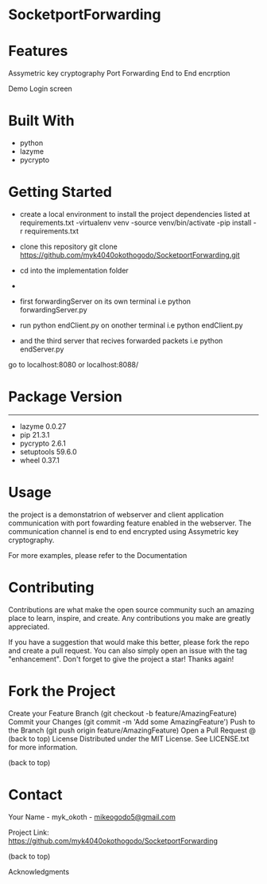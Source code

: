# SocketportForwarding

# Features
Assymetric key cryptography
Port Forwarding
End to End encrption

Demo Login screen

# Built With
- python
- lazyme
- pycrypto

# Getting Started 
- create a local environment to install the project dependencies listed at requirements.txt 
  -virtualenv venv 
  -source venv/bin/activate 
  -pip install -r requirements.txt

- clone this repository git clone https://github.com/myk4040okothogodo/SocketportForwarding.git
- cd into the implementation folder
- 
- first forwardingServer on its own  terminal i.e python forwardingServer.py
- run python endClient.py on onother terminal i.e python endClient.py
- and the third server that recives forwarded packets i.e python endServer.py

go to localhost:8080 or localhost:8088/

# Package    Version
---------- -------
- lazyme     0.0.27
- pip        21.3.1
- pycrypto   2.6.1
- setuptools 59.6.0
- wheel      0.37.1

# Usage
the project is a demonstatrion of webserver and client application communication with port fowarding feature enabled in the webserver. The communication channel is end to end encrypted using Assymetric key cryptography.


For more examples, please refer to the Documentation


# Contributing
Contributions are what make the open source community such an amazing place to learn, inspire, and create. Any contributions you make are greatly appreciated.

If you have a suggestion that would make this better, please fork the repo and create a pull request. You can also simply open an issue with the tag "enhancement". Don't forget to give the project a star! Thanks again!

#  Fork the Project
Create your Feature Branch (git checkout -b feature/AmazingFeature)
Commit your Changes (git commit -m 'Add some AmazingFeature')
Push to the Branch (git push origin feature/AmazingFeature)
Open a Pull Request @ (back to top)
License
Distributed under the MIT License. See LICENSE.txt for more information.

(back to top)

# Contact
Your Name - myk_okoth - mikeogodo5@gmail.com

Project Link: https://github.com/myk4040okothogodo/SocketportForwarding

(back to top)

Acknowledgments
